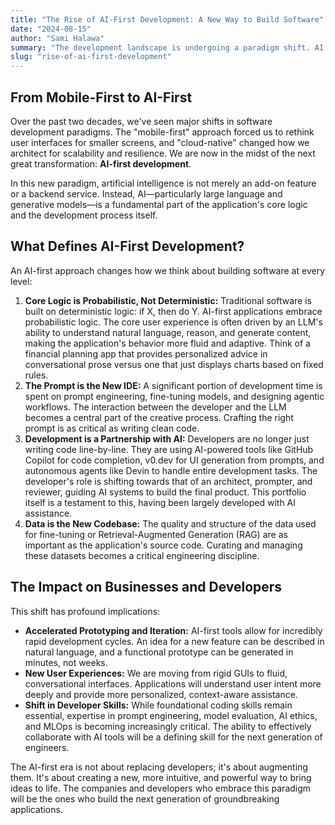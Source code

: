```yaml
---
title: "The Rise of AI-First Development: A New Way to Build Software"
date: "2024-08-15"
author: "Sami Halawa"
summary: "The development landscape is undergoing a paradigm shift. AI is no longer just a feature to be added but the core engine of the development process itself. Exploring the principles and impact of the AI-first approach."
slug: "rise-of-ai-first-development"
---
```


## From Mobile-First to AI-First

Over the past two decades, we've seen major shifts in software development paradigms. The "mobile-first" approach forced us to rethink user interfaces for smaller screens, and "cloud-native" changed how we architect for scalability and resilience. We are now in the midst of the next great transformation: **AI-first development**.

In this new paradigm, artificial intelligence is not merely an add-on feature or a backend service. Instead, AI—particularly large language and generative models—is a fundamental part of the application's core logic and the development process itself.

## What Defines AI-First Development?

An AI-first approach changes how we think about building software at every level:

1.  **Core Logic is Probabilistic, Not Deterministic:** Traditional software is built on deterministic logic: if X, then do Y. AI-first applications embrace probabilistic logic. The core user experience is often driven by an LLM's ability to understand natural language, reason, and generate content, making the application's behavior more fluid and adaptive. Think of a financial planning app that provides personalized advice in conversational prose versus one that just displays charts based on fixed rules.
2.  **The Prompt is the New IDE:** A significant portion of development time is spent on prompt engineering, fine-tuning models, and designing agentic workflows. The interaction between the developer and the LLM becomes a central part of the creative process. Crafting the right prompt is as critical as writing clean code.
3.  **Development is a Partnership with AI:** Developers are no longer just writing code line-by-line. They are using AI-powered tools like GitHub Copilot for code completion, v0.dev for UI generation from prompts, and autonomous agents like Devin to handle entire development tasks. The developer's role is shifting towards that of an architect, prompter, and reviewer, guiding AI systems to build the final product. This portfolio itself is a testament to this, having been largely developed with AI assistance.
4.  **Data is the New Codebase:** The quality and structure of the data used for fine-tuning or Retrieval-Augmented Generation (RAG) are as important as the application's source code. Curating and managing these datasets becomes a critical engineering discipline.

## The Impact on Businesses and Developers

This shift has profound implications:

*   **Accelerated Prototyping and Iteration:** AI-first tools allow for incredibly rapid development cycles. An idea for a new feature can be described in natural language, and a functional prototype can be generated in minutes, not weeks.
*   **New User Experiences:** We are moving from rigid GUIs to fluid, conversational interfaces. Applications will understand user intent more deeply and provide more personalized, context-aware assistance.
*   **Shift in Developer Skills:** While foundational coding skills remain essential, expertise in prompt engineering, model evaluation, AI ethics, and MLOps is becoming increasingly critical. The ability to effectively collaborate with AI tools will be a defining skill for the next generation of engineers.

The AI-first era is not about replacing developers; it's about augmenting them. It's about creating a new, more intuitive, and powerful way to bring ideas to life. The companies and developers who embrace this paradigm will be the ones who build the next generation of groundbreaking applications.

